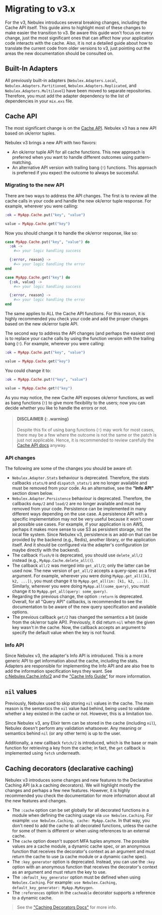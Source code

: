 # Migrating to v3.x

For the v3, Nebulex introduces several breaking changes, including the Cache
API itself. This guide aims to highlight most of these changes to make easier
the transition to v3. Be aware this guide won't focus on every change, just
the most significant ones that can affect how your application code interacts
with the cache. Also, it is not a detailed guide about how to translate the
current code from older versions to v3, just pointing out the areas the new
documentation should be consulted on.

## Built-In Adapters

All previously built-in adapters (`Nebulex.Adapters.Local`,
`Nebulex.Adapters.Partitioned`, `Nebulex.Adapters.Replicated`, and
`Nebulex.Adapters.Multilevel`) have been moved to separate repositories.
Therefore, you must add the adapter dependency to the list of dependencies
in your `mix.exs` file.

## Cache API

The most significant change is on the [Cache API][cache_api]. Nebulex v3 has a
new API based on ok/error tuples.

Nebulex v3 brings a new API with two flavors:

* An ok/error tuple API for all cache functions. This new approach is preferred
  when you want to handle different outcomes using pattern-matching.
* An alternative API version with trailing bang (`!`) functions. This approach
  is preferred if you expect the outcome to always be successful.

[cache_api]: https://hexdocs.pm/nebulex/Nebulex.Cache.html

### Migrating to the new API

There are two ways to address the API changes. The first is to review all the
cache calls in your code and handle the new ok/error tuple response.
For example, wherever you were calling:

```elixir
:ok = MyApp.Cache.put("key", "value")

value = MyApp.Cache.get("key")
```

Now you should change it to handle the ok/error response, like so:

```elixir
case MyApp.Cache.put("key", "value") do
  :ok ->
    #=> your logic handling success

  {:error, reason} ->
    #=> your logic handling the error
end

case MyApp.Cache.get("key") do
  {:ok, value} ->
    #=> your logic handling success

  {:error, reason} ->
    #=> your logic handling the error
end
```

The same applies to ALL the Cache API functions. For this reason, it is highly
recommended you check your code and add the proper changes based on the new
ok/error tuple API.

The second way to address the API changes (and perhaps the easiest one) is to
replace your cache calls by using the function version with the trailing bang
(`!`). For example, wherever you were calling:

```elixir
:ok = MyApp.Cache.put("key", "value")

value = MyApp.Cache.get("key")
```

You could change it to:

```elixir
:ok = MyApp.Cache.put!("key", "value")

value = MyApp.Cache.get!("key")
```

As you may notice, the new Cache API exposes ok/error functions, as well as
bang functions (`!`) to give more flexibility to the users; now you can decide
whether you like to handle the errors or not.

> #### DISCLAIMER {: .warning}
> Despite this fix of using bang functions (`!`) may work for most cases, there
> may be a few where the outcome is not the same or the patch is just not
> applicable. Hence, it is recommended to review carefully the
> [Cache API docs][cache_api] anyway.

### API changes

The following are some of the changes you should be aware of:

* `Nebulex.Adapter.Stats` behaviour is deprecated. Therefore, the stats
  callbacks `stats/0` and `dispatch_stats/1` are no longer available and must
  be removed from your code. As an alternative, see the **"Info API"** section
  down below.
* `Nebulex.Adapter.Persistence` behaviour is deprecated. Therefore, the
  callbacks `dump/2` and `load/2` are no longer available and must be removed
  from your code. Persistence can be implemented in many different ways
  depending on the use case. A persistence API with a specific implementation
  may not be very useful because it won't cover all possible use cases. For
  example, if your application is on AWS, perhaps it makes more sense to use S3
  as persistent storage, not the local file system. Since Nebulex v3,
  persistence is an add-on that can be provided by the backend (e.g., Redis),
  another library, or the application itself. And it should be configured via
  the adapter's configuration (or maybe directly with the backend).
* The callback `flush/0` is deprecated, you should use `delete_all/2`
  instead (e.g., `MyApp.Cache.delete_all()`).
* The callback `all/2` was merged into `get_all/2`; only the latter can be
  used now. The new version of `get_all/2` accepts a query-spec as a first
  argument. For example, wherever you were doing `MyApp.get_all([k1, k2, ...])`,
  you must change it to `MyApp.get_all(in: [k1, k2, ...])`. Similarly, wherever
  you were doing `MyApp.all(some_query)`, you must change it to
  `MyApp.get_all(query: some_query)`.
* Regarding the previous change, the option `:return` is deprecated. Overall,
  for all "Query API" callbacks, is recommended to see the documentation to be
  aware of the new query specification and available options.
* The previous callback `get/2` has changed the semantics a bit (aside from
  the ok/error tuple API). Previously, it did return `nil` when the given key
  wasn't in the cache. Now, the callback accepts an argument to specify the
  default value when the key is not found.

### Info API

Since Nebulex v3, the adapter's Info API is introduced. This is a more generic
API to get information about the cache, including the stats. Adapters are
responsible for implementing the Info API and are also free to add the
information specification keys they want. See
[c:Nebulex.Cache.info/2][info_cb] and the ["Cache Info Guide"][cache_info_guide]
for more information.

[info_cb]: https://hexdocs.pm/nebulex/Nebulex.Cache.html#c:info/2
[cache_info_guide]: https://hexdocs.pm/nebulex/cache-info.html

## `nil` values

Previously, Nebulex used to skip storing `nil` values in the cache. The main
reason is the semantics the `nil` value had behind, being used to validate
whether a key existed in the cache or not. However, this is a limitation too.

Since Nebulex v3, any Elixir term can be stored in the cache (including `nil`),
Nebulex doesn't perform any validation whatsoever. Any meaning or semantics
behind `nil` (or any other term) is up to the user.

Additionally, a new callback `fetch/2` is introduced, which is the base or
main function for retrieving a key from the cache; in fact, the `get` callback
is implemented using `fetch` underneath.

## Caching decorators (declarative caching)

Nebulex v3 introduces some changes and new features to the Declarative Caching
API (a.k.a caching decorators). We will highlight mostly the changes and perhaps
a few new features. However, it is highly recommended you check the
documentation for more information about all the new features and changes.

* The `:cache` option can be set globally for all decorated functions in a
  module when defining the caching usage via `use Nebulex.Caching`. For example:
  `use Nebulex.Caching, cache: MyApp.Cache`. In that way, you don't need to add
  the cache to all decorated functions, unless the cache for some of them is
  different or when using references to an external cache.
* The `cache` option doesn't support MFA tuples anymore. The possible values are
  a cache module, a dynamic cache spec, or an anonymous function that receives
  the decorator's context as an argument and must return the cache to use
  (a cache module or a dynamic cache spec).
* The `:key_generator` option is deprecated. Instead, you can use the `:key`
  option with an anonymous function that receives the decorator's context as an
  argument and must return the key to use.
* The `:default_key_generator` option must be defined when using
  `Nebulex.Caching`. For example:
  `use Nebulex.Caching, default_key_generator: MyApp.MyKeygen`.
* The `:references` option in the `cacheable` decorator supports a reference
  to a dynamic cache.

> See the ["Caching Decorators Docs"][caching_decorators] for more info.

[caching_decorators]: https://hexdocs.pm/nebulex/Nebulex.Caching.Decorators.html
